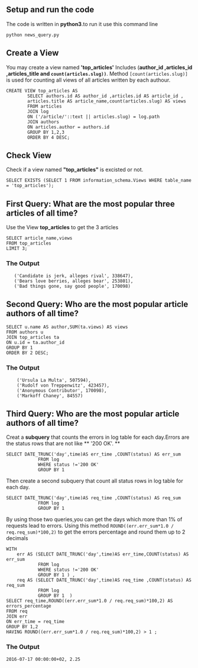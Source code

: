 ## Setup and run the code ##
The code is written in **python3**.to run it use this command line

 `python news_query.py`
    
## Create a View ##
You may create a view named **'top_articles'** Includes (**author_id ,articles_id ,articles_title and `count(articles.slug))`**.
Method `[count(articles.slug)]` is used for counting all views of all articles written by each authour.
```
CREATE VIEW top_articles AS 
        SELECT authors.id AS author_id ,articles.id AS article_id ,
        articles.title AS article_name,count(articles.slug) AS views 
        FROM articles 
        JOIN log 
        ON ('/article/'::text || articles.slug) = log.path 
        JOIN authors 
        ON articles.author = authors.id 
        GROUP BY 1,2,3
        ORDER BY 4 DESC;
```
## Check View ##
 Check if a view named **"top_articles"** is excisted or not.
```
SELECT EXISTS (SELECT 1 FROM information_schema.Views WHERE table_name = 'top_articles');
```           
## First Query: What are the most popular three articles of all time? ##
Use the View **top_articles** to get the 3 articles
```
SELECT article_name,views 
FROM top_articles 
LIMIT 3;
 ```
 ### The Output ##
 ```
	('Candidate is jerk, alleges rival', 338647),
	('Bears love berries, alleges bear', 253801),
	('Bad things gone, say good people', 170098)
```
    
## Second Query: Who are the most popular article authors of all time? ##
```
SELECT u.name AS author,SUM(ta.views) AS views 
FROM authors u 
JOIN top_articles ta 
ON u.id = ta.author_id 
GROUP BY 1 
ORDER BY 2 DESC;
 ```
 ### The Output ##
```
	('Ursula La Multa', 507594), 
	('Rudolf von Treppenwitz', 423457),
	('Anonymous Contributor', 170098),
 	('Markoff Chaney', 84557)
```
		
## Third Query: Who are the most popular article authors of all time? ##
Creat a **subquery** that counts the errors in log table for each day.Errors are the status rows that are not like ** '200 OK'. **
```
SELECT DATE_TRUNC('day',time)AS err_time ,COUNT(status) AS err_sum 
			FROM log 
            WHERE status !='200 OK' 
			GROUP BY 1
```
Then  create a second subquery that count all status rows in log table for each day.
```
SELECT DATE_TRUNC('day',time)AS req_time ,COUNT(status) AS req_sum 
			FROM log 
            GROUP BY 1
```
By using those two queries,you can get the days which more than 1% of requests lead to errors.
Using this method `ROUND((err.err_sum*1.0 / req.req_sum)*100,2)` to get the errors percentage and round them up to 2 decimals
```
WITH 
	err AS (SELECT DATE_TRUNC('day',time)AS err_time,COUNT(status) AS err_sum 
			FROM log 
            WHERE status !='200 OK' 
			GROUP BY 1 ) ,
	req AS (SELECT DATE_TRUNC('day',time)AS req_time ,COUNT(status) AS req_sum 
			FROM log 
            GROUP BY 1  )  
SELECT req_time,ROUND((err.err_sum*1.0 / req.req_sum)*100,2) AS errors_percentage
FROM req
JOIN err
ON err_time = req_time
GROUP BY 1,2
HAVING ROUND((err.err_sum*1.0 / req.req_sum)*100,2) > 1 ;
```
### The Output ##
 ```
 2016-07-17 00:00:00+02, 2.25
 ```


